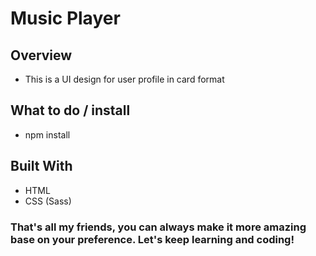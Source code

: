 # Music Player

## Overview
- This is a UI design for user profile in card format

## What to do / install
- npm install

## Built With
- HTML
- CSS (Sass)

### That's all my friends, you can always make it more amazing base on your preference. Let's keep learning and coding!
